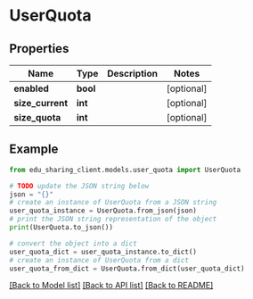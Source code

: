 # UserQuota


## Properties

Name | Type | Description | Notes
------------ | ------------- | ------------- | -------------
**enabled** | **bool** |  | [optional] 
**size_current** | **int** |  | [optional] 
**size_quota** | **int** |  | [optional] 

## Example

```python
from edu_sharing_client.models.user_quota import UserQuota

# TODO update the JSON string below
json = "{}"
# create an instance of UserQuota from a JSON string
user_quota_instance = UserQuota.from_json(json)
# print the JSON string representation of the object
print(UserQuota.to_json())

# convert the object into a dict
user_quota_dict = user_quota_instance.to_dict()
# create an instance of UserQuota from a dict
user_quota_from_dict = UserQuota.from_dict(user_quota_dict)
```
[[Back to Model list]](../README.md#documentation-for-models) [[Back to API list]](../README.md#documentation-for-api-endpoints) [[Back to README]](../README.md)


